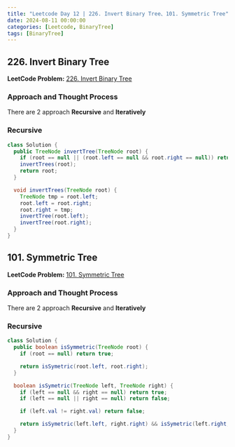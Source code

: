 ```yaml
---
title: "Leetcode Day 12 | 226. Invert Binary Tree、101. Symmetric Tree"
date: 2024-08-11 00:00:00
categories: [Leetcode, BinaryTree]
tags: [BinaryTree]
---
```

## 226. Invert Binary Tree
**LeetCode Problem:** [226. Invert Binary Tree](https://leetcode.com/problems/invert-binary-tree/description/?envType=problem-list-v2&envId=mzt8n1h6)

### Approach and Thought Process
There are 2 approach **Recursive** and **Iteratively**

### Recursive
```java
class Solution {
  public TreeNode invertTree(TreeNode root) {
    if (root == null || (root.left == null && root.right == null)) return root;
    invertTrees(root);
    return root;
  }

  void invertTrees(TreeNode root) {
    TreeNode tmp = root.left;
    root.left = root.right;
    root.right = tmp;
    invertTree(root.left);
    invertTree(root.right);
  }
}
```


## 101. Symmetric Tree
**LeetCode Problem:** [101. Symmetric Tree](https://leetcode.com/problems/symmetric-tree/description/?envType=problem-list-v2&envId=mzt8n1h6)

### Approach and Thought Process
There are 2 approach **Recursive** and **Iteratively**

### Recursive
```java
class Solution {
  public boolean isSymmetric(TreeNode root) {
    if (root == null) return true;

    return isSymetric(root.left, root.right);
  }

  boolean isSymetric(TreeNode left, TreeNode right) {
    if (left == null && right == null) return true;
    if (left == null || right == null) return false;

    if (left.val != right.val) return false;

    return isSymetric(left.left, right.right) && isSymetric(left.right, right.left);
  }
}
```

